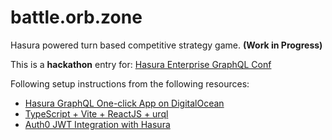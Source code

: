# battle.orb.zone

Hasura powered turn based competitive strategy game. **(Work in Progress)**

This is a **hackathon** entry for: [Hasura Enterprise GraphQL Conf](https://hasura.io/enterprisegraphql/hackathon/)

Following setup instructions from the following resources:

- [Hasura GraphQL One-click App on DigitalOcean](https://hasura.io/docs/1.0/graphql/core/deployment/deployment-guides/digital-ocean-one-click.html)
- [TypeScript + Vite + ReactJS + urql](https://zaiste.net/posts/modern-lightweight-reactjs-setup-graphql-vite-urql/)
- [Auth0 JWT Integration with Hasura](https://hasura.io/docs/1.0/graphql/core/guides/integrations/auth0-jwt.html)

